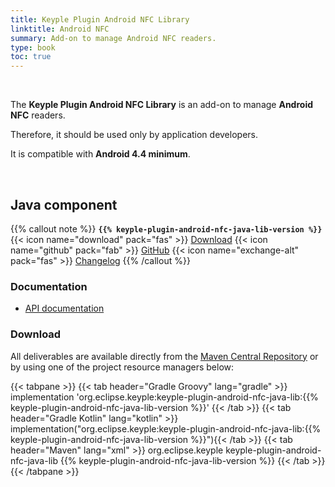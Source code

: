 ```yaml
---
title: Keyple Plugin Android NFC Library
linktitle: Android NFC
summary: Add-on to manage Android NFC readers.
type: book
toc: true
---
```


<br>

The **Keyple Plugin Android NFC Library** is an add-on to manage **Android NFC** readers.

Therefore, it should be used only by application developers.

It is compatible with **Android 4.4 minimum**.

<br>

## Java component

{{% callout note %}}
**`{{% keyple-plugin-android-nfc-java-lib-version %}}`**
<span class="component-metadata">{{< icon name="download" pack="fas" >}} [Download](#download)</span>
<span class="component-metadata">{{< icon name="github" pack="fab" >}} [GitHub](https://github.com/eclipse-keyple/keyple-plugin-android-nfc-java-lib/)</span>
<span class="component-metadata">{{< icon name="exchange-alt" pack="fas" >}} [Changelog](https://github.com/eclipse-keyple/keyple-plugin-android-nfc-java-lib/blob/main/CHANGELOG.md)</span>
{{% /callout %}}

### Documentation

* [API documentation](https://eclipse-keyple.github.io/keyple-plugin-android-nfc-java-lib)

### Download

All deliverables are available directly from the [Maven Central Repository](https://central.sonatype.com/search?q=keyple-plugin-android-nfc-java-lib) or by using one of the project resource managers below:

{{< tabpane >}}
{{< tab header="Gradle Groovy" lang="gradle" >}}
implementation 'org.eclipse.keyple:keyple-plugin-android-nfc-java-lib:{{% keyple-plugin-android-nfc-java-lib-version %}}'
{{< /tab >}}
{{< tab header="Gradle Kotlin" lang="kotlin" >}}
implementation("org.eclipse.keyple:keyple-plugin-android-nfc-java-lib:{{% keyple-plugin-android-nfc-java-lib-version %}}"){{< /tab >}}
{{< tab header="Maven" lang="xml" >}}
<dependency>
  <groupId>org.eclipse.keyple</groupId>
  <artifactId>keyple-plugin-android-nfc-java-lib</artifactId>
  <version>{{% keyple-plugin-android-nfc-java-lib-version %}}</version>
</dependency>
{{< /tab >}}
{{< /tabpane >}}